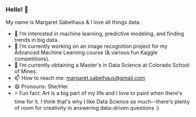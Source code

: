 ### Hello! 👋

My name is Margaret Sabelhaus & I love all things data.

- 👀 I’m interested in machine learning, predictive modeling, and finding trends in big data.
- 🔭 I’m currently working on an image recognition project for my Advanced Machine Learning course (& various fun Kaggle competitions).
- 🌱 I’m currently obtaining a Master's in Data Science at Colorado School of Mines.
- 📫 How to reach me: margaret.sabelhaus@gmail.com
- 😄 Pronouns: She/Her
- ⚡ Fun fact: Art is a big part of my life and I love to paint when there's time for it. I think that's why I like Data Science so much--there's plenty of room for creativity in answering data-driven questions :) 

<!--
**msabelhaus/msabelhaus** is a ✨ _special_ ✨ repository because its `README.md` (this file) appears on your GitHub profile.

Here are some ideas to get you started:

- 🔭 I’m currently working on ...
- 🌱 I’m currently learning ...
- 👯 I’m looking to collaborate on ...
- 🤔 I’m looking for help with ...
- 💬 Ask me about ...
- 📫 How to reach me: ...
- 😄 Pronouns: ...
- ⚡ Fun fact: ...
-->
